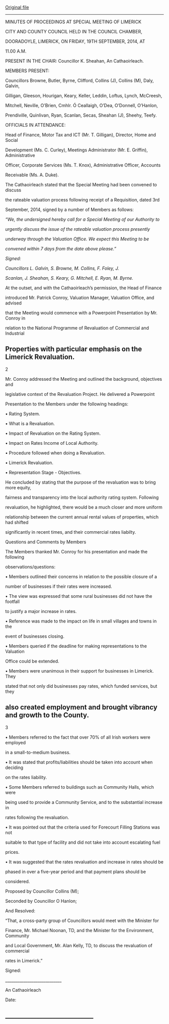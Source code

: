 [Original file](https://www.limerick.ie/sites/default/files/media/documents/2017-07/2%20minutes_of_special_meeting_of_limerick_city_and_county_council_-_19_september_2014.pdf)

---
MINUTES OF PROCEEDINGS AT SPECIAL MEETING OF LIMERICK

CITY AND COUNTY COUNCIL HELD IN THE COUNCIL CHAMBER,

DOORADOYLE, LIMERICK, ON FRIDAY, 19TH SEPTEMBER, 2014, AT

11.00 A.M.

PRESENT IN THE CHAIR: Councillor K. Sheahan, An Cathaoirleach.

MEMBERS PRESENT:

Councillors Browne, Butler, Byrne, Clifford, Collins (J), Collins (M), Daly, Galvin,

Gilligan, Gleeson, Hourigan, Keary, Keller, Leddin, Loftus, Lynch, McCreesh,

Mitchell, Neville, O’Brien, Cmhlr. Ó Ceallaigh, O’Dea, O’Donnell, O’Hanlon,

Prendiville, Quinlivan, Ryan, Scanlan, Secas, Sheahan (J), Sheehy, Teefy.

OFFICIALS IN ATTENDANCE:

Head of Finance, Motor Tax and ICT (Mr. T. Gilligan), Director, Home and Social

Development (Ms. C. Curley), Meetings Administrator (Mr. E. Griffin), Administrative

Officer, Corporate Services (Ms. T. Knox), Administrative Officer, Accounts

Receivable (Ms. A. Duke).

The Cathaoirleach stated that the Special Meeting had been convened to discuss

the rateable valuation process following receipt of a Requisition, dated 3rd

September, 2014, signed by a number of Members as follows:

*“We, the undersigned hereby call for a Special Meeting of our Authority to*

*urgently discuss the issue of the rateable valuation process presently*

*underway through the Valuation Office. We expect this Meeting to be*

*convened within 7 days from the date above please.”*

*Signed:*

*Councillors L. Galvin, S. Browne, M. Collins, F. Foley, J.*

*Scanlan, J. Sheahan, S. Keary, G. Mitchell, E. Ryan, M. Byrne.*

At the outset, and with the Cathaoirleach’s permission, the Head of Finance

introduced Mr. Patrick Conroy, Valuation Manager, Valuation Office, and advised

that the Meeting would commence with a Powerpoint Presentation by Mr. Conroy in

relation to the National Programme of Revaluation of Commercial and Industrial

Properties with particular emphasis on the Limerick Revaluation.
---
2

Mr. Conroy addressed the Meeting and outlined the background, objectives and

legislative context of the Revaluation Project. He delivered a Powerpoint

Presentation to the Members under the following headings:

• Rating System.

• What is a Revaluation.

• Impact of Revaluation on the Rating System.

• Impact on Rates Income of Local Authority.

• Procedure followed when doing a Revaluation.

• Limerick Revaluation.

• Representation Stage - Objectives.

He concluded by stating that the purpose of the revaluation was to bring more equity,

fairness and transparency into the local authority rating system. Following

revaluation, he highlighted, there would be a much closer and more uniform

relationship between the current annual rental values of properties, which had shifted

significantly in recent times, and their commercial rates liabilty.

Questions and Comments by Members

The Members thanked Mr. Conroy for his presentation and made the following

observations/questions:

• Members outlined their concerns in relation to the possible closure of a

number of businesses if their rates were increased.

• The view was expressed that some rural businesses did not have the footfall

to justify a major increase in rates.

• Reference was made to the impact on life in small villages and towns in the

event of businesses closing.

• Members queried if the deadline for making representations to the Valuation

Office could be extended.

• Members were unanimous in their support for businesses in Limerick. They

stated that not only did businesses pay rates, which funded services, but they

also created employment and brought vibrancy and growth to the County.
---
3

• Members referred to the fact that over 70% of all Irish workers were employed

in a small-to-medium business.

• It was stated that profits/liabilities should be taken into account when deciding

on the rates liability.

• Some Members referred to buildings such as Community Halls, which were

being used to provide a Community Service, and to the substantial increase in

rates following the revaluation.

• It was pointed out that the criteria used for Forecourt Filling Stations was not

suitable to that type of facility and did not take into account escalating fuel

prices.

• It was suggested that the rates revaluation and increase in rates should be

phased in over a five-year period and that payment plans should be

considered.

Proposed by Councillor Collins (M);

Seconded by Councillor O Hanlon;

And Resolved:

“That, a cross-party group of Councillors would meet with the Minister for

Finance, Mr. Michael Noonan, TD, and the Minister for the Environment, Community

and Local Government, Mr. Alan Kelly, TD, to discuss the revaluation of commercial

rates in Limerick.”

Signed:

\_\_\_\_\_\_\_\_\_\_\_\_\_\_\_\_\_\_\_\_\_\_\_\_\_\_\_\_

An Cathaoirleach

Date:

\_\_\_\_\_\_\_\_\_\_\_\_\_\_\_\_\_\_\_\_\_\_\_\_\_\_\_\_
---
